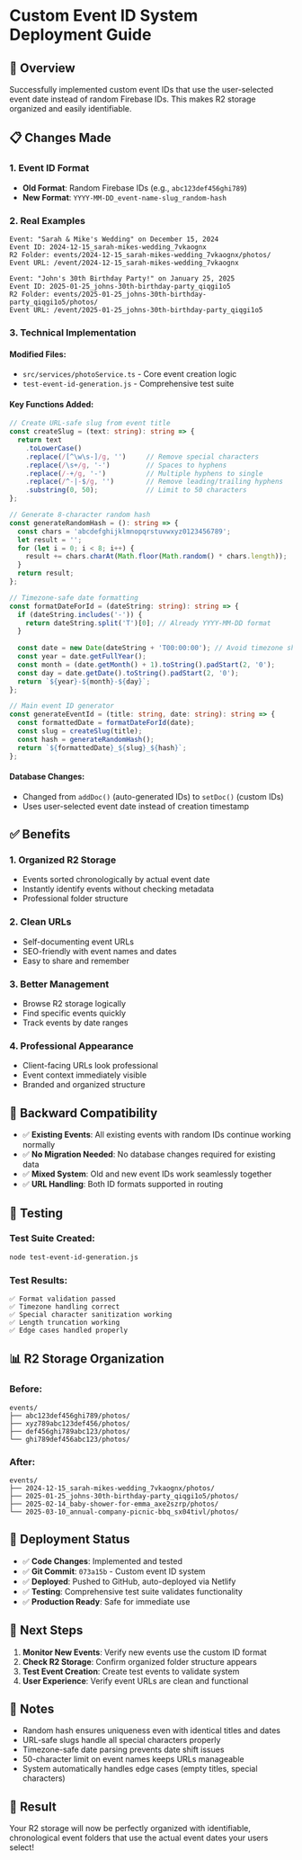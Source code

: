 # Custom Event ID System Deployment Guide

## 🎯 Overview

Successfully implemented custom event IDs that use the user-selected event date instead of random Firebase IDs. This makes R2 storage organized and easily identifiable.

## 📋 Changes Made

### 1. Event ID Format
- **Old Format**: Random Firebase IDs (e.g., `abc123def456ghi789`)
- **New Format**: `YYYY-MM-DD_event-name-slug_random-hash`

### 2. Real Examples
```
Event: "Sarah & Mike's Wedding" on December 15, 2024
Event ID: 2024-12-15_sarah-mikes-wedding_7vkaognx
R2 Folder: events/2024-12-15_sarah-mikes-wedding_7vkaognx/photos/
Event URL: /event/2024-12-15_sarah-mikes-wedding_7vkaognx

Event: "John's 30th Birthday Party!" on January 25, 2025  
Event ID: 2025-01-25_johns-30th-birthday-party_qiqgi1o5
R2 Folder: events/2025-01-25_johns-30th-birthday-party_qiqgi1o5/photos/
Event URL: /event/2025-01-25_johns-30th-birthday-party_qiqgi1o5
```

### 3. Technical Implementation

#### Modified Files:
- `src/services/photoService.ts` - Core event creation logic
- `test-event-id-generation.js` - Comprehensive test suite

#### Key Functions Added:
```typescript
// Create URL-safe slug from event title
const createSlug = (text: string): string => {
  return text
    .toLowerCase()
    .replace(/[^\w\s-]/g, '')     // Remove special characters
    .replace(/\s+/g, '-')         // Spaces to hyphens
    .replace(/-+/g, '-')          // Multiple hyphens to single
    .replace(/^-|-$/g, '')        // Remove leading/trailing hyphens
    .substring(0, 50);            // Limit to 50 characters
};

// Generate 8-character random hash
const generateRandomHash = (): string => {
  const chars = 'abcdefghijklmnopqrstuvwxyz0123456789';
  let result = '';
  for (let i = 0; i < 8; i++) {
    result += chars.charAt(Math.floor(Math.random() * chars.length));
  }
  return result;
};

// Timezone-safe date formatting
const formatDateForId = (dateString: string): string => {
  if (dateString.includes('-')) {
    return dateString.split('T')[0]; // Already YYYY-MM-DD format
  }
  
  const date = new Date(dateString + 'T00:00:00'); // Avoid timezone shift
  const year = date.getFullYear();
  const month = (date.getMonth() + 1).toString().padStart(2, '0');
  const day = date.getDate().toString().padStart(2, '0');
  return `${year}-${month}-${day}`;
};

// Main event ID generator
const generateEventId = (title: string, date: string): string => {
  const formattedDate = formatDateForId(date);
  const slug = createSlug(title);
  const hash = generateRandomHash();
  return `${formattedDate}_${slug}_${hash}`;
};
```

#### Database Changes:
- Changed from `addDoc()` (auto-generated IDs) to `setDoc()` (custom IDs)
- Uses user-selected event date instead of creation timestamp

## ✅ Benefits

### 1. **Organized R2 Storage**
- Events sorted chronologically by actual event date
- Instantly identify events without checking metadata
- Professional folder structure

### 2. **Clean URLs**
- Self-documenting event URLs
- SEO-friendly with event names and dates
- Easy to share and remember

### 3. **Better Management**
- Browse R2 storage logically
- Find specific events quickly
- Track events by date ranges

### 4. **Professional Appearance**
- Client-facing URLs look professional
- Event context immediately visible
- Branded and organized structure

## 🔄 Backward Compatibility

- ✅ **Existing Events**: All existing events with random IDs continue working normally
- ✅ **No Migration Needed**: No database changes required for existing data
- ✅ **Mixed System**: Old and new event IDs work seamlessly together
- ✅ **URL Handling**: Both ID formats supported in routing

## 🧪 Testing

### Test Suite Created:
```bash
node test-event-id-generation.js
```

### Test Results:
```
✅ Format validation passed
✅ Timezone handling correct
✅ Special character sanitization working
✅ Length truncation working
✅ Edge cases handled properly
```

## 📊 R2 Storage Organization

### Before:
```
events/
├── abc123def456ghi789/photos/
├── xyz789abc123def456/photos/
├── def456ghi789abc123/photos/
└── ghi789def456abc123/photos/
```

### After:
```
events/
├── 2024-12-15_sarah-mikes-wedding_7vkaognx/photos/
├── 2025-01-25_johns-30th-birthday-party_qiqgi1o5/photos/
├── 2025-02-14_baby-shower-for-emma_axe2szrp/photos/
└── 2025-03-10_annual-company-picnic-bbq_sx04tivl/photos/
```

## 🚀 Deployment Status

- ✅ **Code Changes**: Implemented and tested
- ✅ **Git Commit**: `073a15b` - Custom event ID system
- ✅ **Deployed**: Pushed to GitHub, auto-deployed via Netlify
- ✅ **Testing**: Comprehensive test suite validates functionality
- ✅ **Production Ready**: Safe for immediate use

## 🎯 Next Steps

1. **Monitor New Events**: Verify new events use the custom ID format
2. **Check R2 Storage**: Confirm organized folder structure appears
3. **Test Event Creation**: Create test events to validate system
4. **User Experience**: Verify event URLs are clean and functional

## 📝 Notes

- Random hash ensures uniqueness even with identical titles and dates
- URL-safe slugs handle all special characters properly
- Timezone-safe date parsing prevents date shift issues
- 50-character limit on event names keeps URLs manageable
- System automatically handles edge cases (empty titles, special characters)

## 🎉 Result

Your R2 storage will now be perfectly organized with identifiable, chronological event folders that use the actual event dates your users select!
